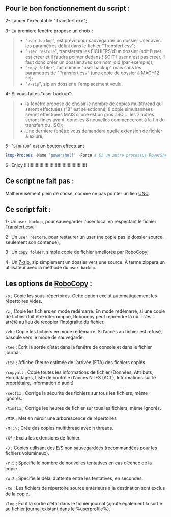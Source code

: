 ## Pour le bon fonctionnement du script :




2-	Lancer l'exécutable "Transfert.exe";

3-	La première fenêtre propose un choix :
>-	"`user backup`", est prévu pour sauvegarder un dossier User avec les paramètres défini dans le fichier "Transfert.csv";
>-	"`user restore`", transferera les FICHIERS d'un dossier (soit l'user est créer et il faudra pointer dedans ! SOIT l'user n'est pas créer, il faut donc créer un dossier avec son nom_old (par exemple));
>-	"`copy folder`", fait comme "user backup" mais sans les paramètres de "Transfert.csv" (une copie de dossier à MACH12 ^^);
>-	"`7-zip`", zip un dossier à l'emplacement voulu.


4-	Si vous faites "user backup":
>- la fenêtre propose de choisir le nombre de copies multithread qui seront effectuées ("8" est sélectionné, 8 copie simultannées seront effectuées MAIS si une est un gros .ISO ... les 7 autres seront finies avant, donc les 8 nouvelles commenceront à la fin du transfert du .ISO);
>- Une dernière fenêtre vous demandera quelle extension de fichier à exlure;

5-	"`STOPTOU`" est un bouton effectuant
```powershell
Stop-Process -Name 'powershell' -Force # Si un autre processus PowerShell est en train de travailler ... ça STOPTOU !!!
```
6-	Enjoy !!!!!!!!!!!!!!!!!!!!!!!!!!!!!!!!!!!!!!!!!!!!!!!!!



## Ce script ne fait pas :

Malhereusement plein de chose, comme ne pas pointer un lien [UNC](https://fr.wikipedia.org/wiki/Universal_Naming_Convention).

## Ce script fait :

1-	Un `user backup`, pour sauvegarder l'user local en respectant le fichier [Transfert.csv]();

2-	Un `user restore`, pour restaurer un user (ne copie pas le dossier source, seulement son contenue);

3-	Un `copy folder`, simple copie de fichier améliorée par RoboCopy;

4-	Un [7-zip](https://fr.wikipedia.org/wiki/7-Zip), zip simplement un dossier vers une source. À terme zippera un utilisateur avec la méthode du `user backup`.


## Les options de [RoboCopy](https://learn.microsoft.com/fr-fr/windows-server/administration/windows-commands/robocopy) :


`/s` ; Copie les sous-répertoires. Cette option exclut automatiquement les répertoires vides.

`/z` ; Copie les fichiers en mode redémarré. En mode redémarré, si une copie de fichier doit être interrompue, Robocopy peut reprendre là où il s’est arrêté au lieu de recopier l’intégralité du fichier.

`/zb` ; Copie les fichiers en mode redémarré. Si l’accès au fichier est refusé, bascule vers le mode de sauvegarde.

`/tee` ; Écrit la sortie d’état dans la fenêtre de console et dans le fichier journal.

`/Eta` ; Affiche l’heure estimée de l’arrivée (ETA) des fichiers copiés.

`/copyall` ; Copie toutes les informations de fichier (Données, Attributs, Horodatages, Liste de contrôle d'accès NTFS (ACL), Informations sur le propriétaire, Information d'audit)

`/secfix` ; Corrige la sécurité des fichiers sur tous les fichiers, même ignorés.

`/timfix` ; Corrige les heures de fichier sur tous les fichiers, même ignorés.

`/MIR` ; Met en miroir une arborescence de répertoires

`/MT:n` ; Crée des copies multithread avec n threads.

`/Xf` ; Exclu les extensions de fichier.

`/J` ; Copies utilisant des E/S non sauvegardées (recommandées pour les fichiers volumineux).

`/r:5` ; Spécifie le nombre de nouvelles tentatives en cas d’échec de la copie.

`/w:2` ; Spécifie le délai d’attente entre les tentatives, en secondes.

`/Xo` ; Les fichiers de répertoire source antérieurs à la destination sont exclus de la copie.

`/log` ; Écrit la sortie d’état dans le fichier journal (ajoute également la sortie au fichier journal existant dans le %userprofile%).